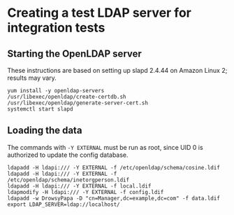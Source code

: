 # Creating a test LDAP server for integration tests

## Starting the OpenLDAP server

These instructions are based on setting up slapd 2.4.44 on Amazon Linux 2;
results may vary.

```
yum install -y openldap-servers
/usr/libexec/openldap/create-certdb.sh
/usr/libexec/openldap/generate-server-cert.sh
systemctl start slapd
```

## Loading the data

The commands with `-Y EXTERNAL` must be run as root, since UID 0 is
authorized to update the config database.

```
ldapadd -H ldapi:/// -Y EXTERNAL -f /etc/openldap/schema/cosine.ldif
ldapadd -H ldapi:/// -Y EXTERNAL -f /etc/openldap/schema/inetorgperson.ldif
ldapadd -H ldapi:/// -Y EXTERNAL -f local.ldif
ldapmodify -H ldapi:/// -Y EXTERNAL -f config.ldif
ldapadd -w DrowsyPapa -D "cn=Manager,dc=example,dc=com" -f data.ldif
export LDAP_SERVER=ldap://localhost/
```
